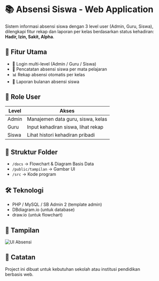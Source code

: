 # 📚 Absensi Siswa - Web Application

Sistem informasi absensi siswa dengan 3 level user (Admin, Guru, Siswa), dilengkapi fitur rekap dan laporan per kelas berdasarkan status kehadiran: **Hadir, Izin, Sakit, Alpha**.

## 🎯 Fitur Utama
- 🔐 Login multi-level (Admin / Guru / Siswa)
- 📅 Pencatatan absensi siswa per mata pelajaran
- 📊 Rekap absensi otomatis per kelas
- 🧾 Laporan bulanan absensi siswa

## 👥 Role User
| Level  | Akses                                                                 |
|--------|-----------------------------------------------------------------------|
| Admin  | Manajemen data guru, siswa, kelas                                     |
| Guru   | Input kehadiran siswa, lihat rekap                                    |
| Siswa  | Lihat histori kehadiran pribadi                                      |

## 📁 Struktur Folder
- `/docs` → Flowchart & Diagram Basis Data
- `/public/tampilan` → Gambar UI
- `/src` → Kode program

## 🛠️ Teknologi
- PHP / MySQL / SB Admin 2 (template admin)
- DBdiagram.io (untuk database)
- draw.io (untuk flowchart)

## 📸 Tampilan
![UI Absensi](public/tampilan/absensi-ui.png)

## 📌 Catatan
Project ini dibuat untuk kebutuhan sekolah atau institusi pendidikan berbasis web.
